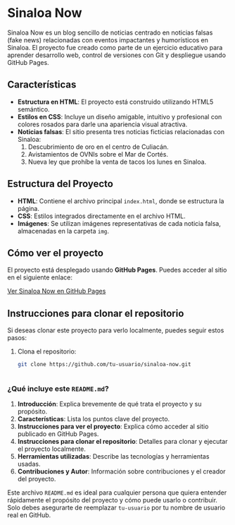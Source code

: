 # Sinaloa Now

Sinaloa Now es un blog sencillo de noticias centrado en noticias falsas (fake news) relacionadas con eventos impactantes y humorísticos en Sinaloa. El proyecto fue creado como parte de un ejercicio educativo para aprender desarrollo web, control de versiones con Git y despliegue usando GitHub Pages.

## Características

- **Estructura en HTML**: El proyecto está construido utilizando HTML5 semántico.
- **Estilos en CSS**: Incluye un diseño amigable, intuitivo y profesional con colores rosados para darle una apariencia visual atractiva.
- **Noticias falsas**: El sitio presenta tres noticias ficticias relacionadas con Sinaloa:
  1. Descubrimiento de oro en el centro de Culiacán.
  2. Avistamientos de OVNIs sobre el Mar de Cortés.
  3. Nueva ley que prohíbe la venta de tacos los lunes en Sinaloa.

## Estructura del Proyecto

- **HTML**: Contiene el archivo principal `index.html`, donde se estructura la página.
- **CSS**: Estilos integrados directamente en el archivo HTML.
- **Imágenes**: Se utilizan imágenes representativas de cada noticia falsa, almacenadas en la carpeta `img`.

## Cómo ver el proyecto

El proyecto está desplegado usando **GitHub Pages**. Puedes acceder al sitio en el siguiente enlace:

[Ver Sinaloa Now en GitHub Pages](https://tu-usuario.github.io/sinaloa-now/)

## Instrucciones para clonar el repositorio

Si deseas clonar este proyecto para verlo localmente, puedes seguir estos pasos:

1. Clona el repositorio:
   ```bash
   git clone https://github.com/tu-usuario/sinaloa-now.git



### ¿Qué incluye este `README.md`?

1. **Introducción**: Explica brevemente de qué trata el proyecto y su propósito.
2. **Características**: Lista los puntos clave del proyecto.
3. **Instrucciones para ver el proyecto**: Explica cómo acceder al sitio publicado en GitHub Pages.
4. **Instrucciones para clonar el repositorio**: Detalles para clonar y ejecutar el proyecto localmente.
5. **Herramientas utilizadas**: Describe las tecnologías y herramientas usadas.
6. **Contribuciones y Autor**: Información sobre contribuciones y el creador del proyecto.

Este archivo `README.md` es ideal para cualquier persona que quiera entender rápidamente el propósito del proyecto y cómo puede usarlo o contribuir. Solo debes asegurarte de reemplazar `tu-usuario` por tu nombre de usuario real en GitHub.
